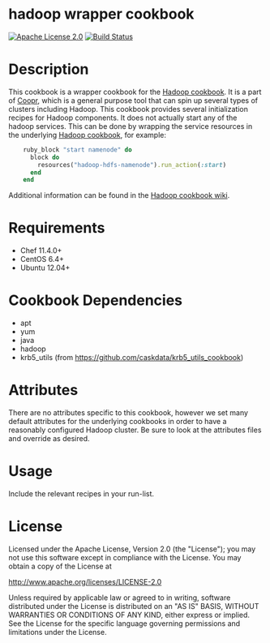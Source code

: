 # hadoop wrapper cookbook

[![Apache License 2.0](http://img.shields.io/badge/license-apache%202.0-green.svg)](http://opensource.org/licenses/Apache-2.0)
[![Build Status](http://img.shields.io/travis/caskdata/hadoop_wrapper_cookbook.svg)](http://travis-ci.org/caskdata/hadoop_wrapper_cookbook)

# Description

This cookbook is a wrapper cookbook for the [Hadoop cookbook](https://github.com/caskdata/hadoop_cookbook).  It is a part of [Coopr](https://github.com/caskdata/coopr), which is a general purpose tool that can spin up several types of clusters including Hadoop.  This cookbook provides several initialization recipes for Hadoop components.  It does not actually start any of the hadoop services.  This can be done by wrapping the service resources in the underlying [Hadoop cookbook](https://github.com/caskdata/hadoop_cookbook), for example:
```ruby
    ruby_block "start namenode" do
      block do
        resources("hadoop-hdfs-namenode").run_action(:start)
      end 
    end
```

Additional information can be found in the [Hadoop cookbook wiki](https://github.com/caskdata/hadoop_cookbook/wiki/Wrapping-this-cookbook).


# Requirements

* Chef 11.4.0+
* CentOS 6.4+
* Ubuntu 12.04+


# Cookbook Dependencies

* apt
* yum
* java
* hadoop
* krb5_utils (from https://github.com/caskdata/krb5_utils_cookbook)

# Attributes

There are no attributes specific to this cookbook, however we set many default attributes for the underlying cookbooks in order to have a reasonably configured Hadoop cluster.  Be sure to look at the attributes files and override as desired.


# Usage

Include the relevant recipes in your run-list.


# License

Licensed under the Apache License, Version 2.0 (the "License"); you may not use this software except in compliance with the License. You may obtain a copy of the License at

http://www.apache.org/licenses/LICENSE-2.0

Unless required by applicable law or agreed to in writing, software distributed under the License is distributed on an "AS IS" BASIS, WITHOUT WARRANTIES OR CONDITIONS OF ANY KIND, either express or implied. See the License for the specific language governing permissions and limitations under the License.
